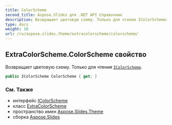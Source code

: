 ```yaml
---
title: ColorScheme
second_title: Aspose.Slides для .NET API Справочник
description: Возвращает цветовую схему. Только для чтения IColorSchemeaspose.slides.theme/icolorscheme.
type: docs
weight: 10
url: /ru/aspose.slides.theme/extracolorscheme/colorscheme/
---
```


## ExtraColorScheme.ColorScheme свойство

Возвращает цветовую схему. Только для чтения [`IColorScheme`](../../icolorscheme).

```csharp
public IColorScheme ColorScheme { get; }
```

### См. Также

* интерфейс [IColorScheme](../../icolorscheme)
* класс [ExtraColorScheme](../../extracolorscheme)
* пространство имен [Aspose.Slides.Theme](../../extracolorscheme)
* сборка [Aspose.Slides](../../../)

<!-- DO NOT EDIT: сгенерировано xmldocmd для Aspose.Slides.dll -->